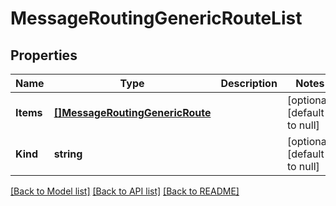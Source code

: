 # MessageRoutingGenericRouteList

## Properties
Name | Type | Description | Notes
------------ | ------------- | ------------- | -------------
**Items** | [**[]MessageRoutingGenericRoute**](messageRouting_generic_route.md) |  | [optional] [default to null]
**Kind** | **string** |  | [optional] [default to null]

[[Back to Model list]](../README.md#documentation-for-models) [[Back to API list]](../README.md#documentation-for-api-endpoints) [[Back to README]](../README.md)


